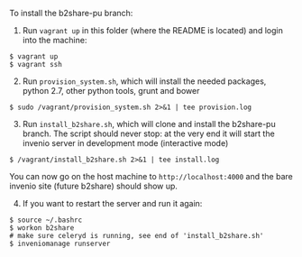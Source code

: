 To install the b2share-pu branch:

1. Run `vagrant up` in this folder (where the README is located) and login into the machine:
````
$ vagrant up
$ vagrant ssh
````

2. Run `provision_system.sh`, which will install the needed packages, python 2.7, other python tools, grunt and bower
````
$ sudo /vagrant/provision_system.sh 2>&1 | tee provision.log
````

3. Run `install_b2share.sh`, which will clone and install the b2share-pu branch. The script should never stop: at the very end it will start the invenio server in development mode (interactive mode)
````
$ /vagrant/install_b2share.sh 2>&1 | tee install.log
````

You can now go on the host machine to `http://localhost:4000` and the bare invenio site (future b2share) should show up.

4. If you want to restart the server and run it again:
````
$ source ~/.bashrc
$ workon b2share
# make sure celeryd is running, see end of 'install_b2share.sh'
$ inveniomanage runserver
````
